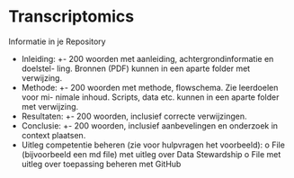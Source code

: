 # Transcriptomics












Informatie in je Repository
- Inleiding: +- 200 woorden met aanleiding, achtergrondinformatie en doelstel-
ling. Bronnen (PDF) kunnen in een aparte folder met verwijzing.
- Methode: +- 200 woorden met methode, flowschema. Zie leerdoelen voor mi-
nimale inhoud. Scripts, data etc. kunnen in een aparte folder met verwijzing.
- Resultaten: +- 200 woorden, inclusief correcte verwijzingen.
- Conclusie: +- 200 woorden, inclusief aanbevelingen en onderzoek in context
plaatsen.
- Uitleg competentie beheren (zie voor hulpvragen het voorbeeld):
o File (bijvoorbeeld een md file) met uitleg over Data Stewardship
o File met uitleg over toepassing beheren met GitHub
